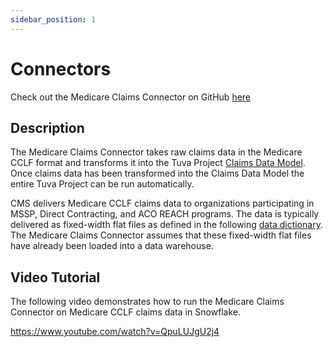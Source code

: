 ```yaml
---
sidebar_position: 1
---
```


# Connectors

Check out the Medicare Claims Connector on GitHub [here](https://github.com/tuva-health/medicare_claims_connector)

## Description
The Medicare Claims Connector takes raw claims data in the Medicare CCLF format and transforms it into the Tuva Project [Claims Data Model](https://docs.google.com/spreadsheets/d/1NuMEhcx6D6MSyZEQ6yk0LWU0HLvaeVma8S-5zhOnbcE/edit?usp=sharing).  Once claims data has been transformed into the Claims Data Model the entire Tuva Project can be run automatically.  

CMS delivers Medicare CCLF claims data to organizations participating in MSSP, Direct Contracting, and ACO REACH programs.  The data is typically delivered as fixed-width flat files as defined in the following [data dictionary](https://www.cms.gov/files/document/cclf-file-data-elements-resource.pdf).  The Medicare Claims Connector assumes that these fixed-width flat files have already been loaded into a data warehouse.

## Video Tutorial
The following video demonstrates how to run the Medicare Claims Connector on Medicare CCLF claims data in Snowflake.

https://www.youtube.com/watch?v=QpuLUJgU2j4

##

